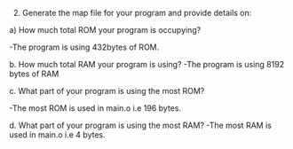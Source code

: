 2) Generate the map file for your program and provide details on:

a) How much total ROM your program is occupying?

-The program is using 432bytes of ROM.


b. How much total RAM your program is using?
-The program is using 8192 bytes of RAM


c. What part of your program is using the most ROM?

-The most ROM is used in main.o i.e 196 bytes.


d. What part of your program is using the most RAM?
-The most RAM is used in main.o i.e 4 bytes.